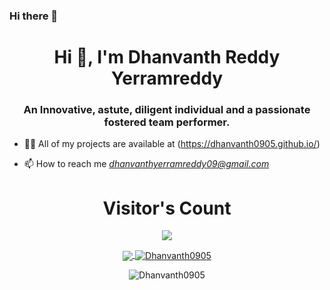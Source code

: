 ### Hi there 👋

<h1 align="center">Hi 👋, I'm Dhanvanth Reddy Yerramreddy</h1>
<h3 align="center">An Innovative, astute, diligent individual and a passionate fostered team performer.</h3>

- 👨‍💻 All of my projects are available at (https://dhanvanth0905.github.io/)

- 📫 How to reach me *dhanvanthyerramreddy09@gmail.com*

<div align='center'>
  <h1 align="center">Visitor's Count</h1>
  <img src="https://profile-counter.glitch.me/Dhanvanth0905/count.svg" />
</div>

<p align="center"><a href="https://github.com/Dhanvanth0905?tab=repositories">
  <img align="center" src="https://github-readme-stats.vercel.app/api?username=Dhavanth0905&show_icons=true&theme=dracula" />
  <img align="center" src="https://github-readme-streak-stats.herokuapp.com/?user=Dhanvanth0905&" alt="Dhanvanth0905" />
</a></p>

<p align="center">
  
  <img align="center" src="https://github-readme-stats.vercel.app/api/top-langs/?username=Dhanvanth0905&layout=donut-vertical" alt="Dhanvanth0905" />
</p>
<!--
**Dhanvanth0905/Dhanvanth0905** is a ✨ _special_ ✨ repository because its `README.md` (this file) appears on your GitHub profile.

Here are some ideas to get you started:

- 🔭 I’m currently working on ...
- 🌱 I’m currently learning ...
- 👯 I’m looking to collaborate on ...
- 🤔 I’m looking for help with ...
- 💬 Ask me about ...
- 📫 How to reach me: ...
- 😄 Pronouns: ...
- ⚡ Fun fact: ...
-->
